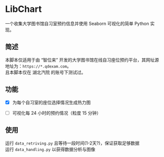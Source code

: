 # LibChart

一个收集大学图书馆自习室预约信息并使用 Seaborn 可视化的简单 Python 实现。

## 简述

本脚本仅适用于由 “智位来” 开发的大学图书馆在线自习座位预约平台，其网址源地址为：`https://*.qdexam.com`。  
且本脚本仅在 湖北汽院 的账号下测试过。

## 功能

- [x] 为每个自习室的座位选择情况生成热力图

- [ ] 可视化每 24 小时的预约情况（粒度 15 分钟）

## 使用

运行 `data_retriving.py` 且等待一段时间(1-2天?)，保证获取足够数据  
运行 `data_handling.py` 以获得数据分析与图像
